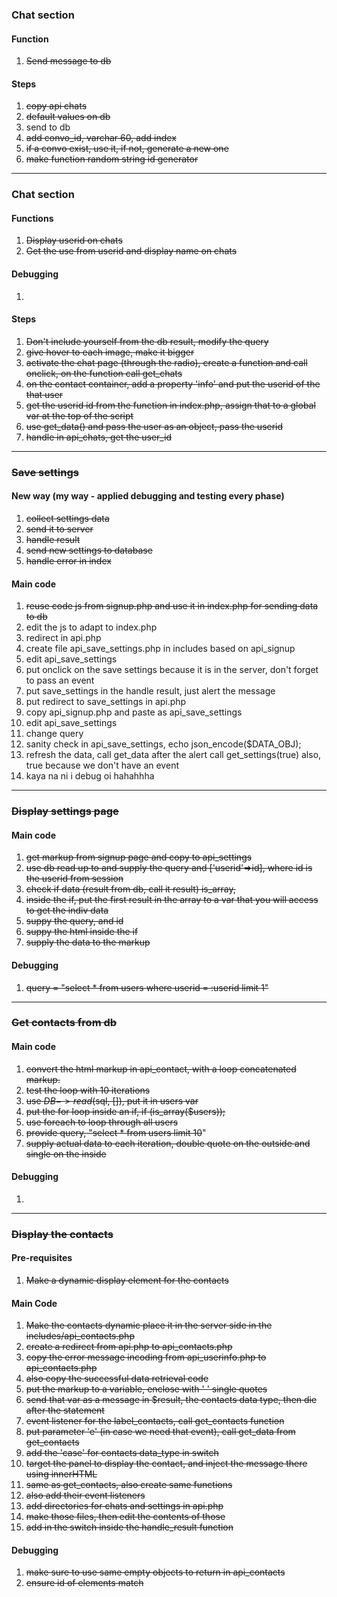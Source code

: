 ### Chat section
#### Function
1. ~~Send message to db~~
#### Steps
1. ~~copy api chats~~ 
2. ~~default values on db~~ 
3. send to db 
4. ~~add convo_id, varchar 60, add index~~ 
5. ~~if a convo exist, use it, if not, generate a new one~~ 
6. ~~make function random string id generator~~

---
### Chat section
#### Functions
1. ~~Display userid on chats~~
2. ~~Get the use from userid and display name on chats~~
#### Debugging
1. 
#### Steps
1. ~~Don't include yourself from the db result, modify the query~~
2. ~~give hover to each image, make it bigger~~
3. ~~activate the chat page (through the radio), create a function and call onclick, on the function call get_chats~~
4. ~~on the contact container, add a property 'info' and put the userid of the that user~~
5. ~~get the userid id from the function in index.php, assign that to a global var at the top of the script~~
6. ~~use get_data() and pass the user as an object, pass the userid~~
7. ~~handle in api_chats, get the user_id~~

---
### ~~Save settings~~
#### New way (my way - applied debugging and testing every phase)
1. ~~collect settings data~~
2. ~~send it to server~~
3. ~~handle result~~
4. ~~send new settings to database~~
5. ~~handle error in index~~
#### Main code
1. ~~reuse code js from signup.php and use it in 
index.php for sending data to db~~
2. edit the js to adapt to index.php
3. redirect in api.php
4. create file api_save_settings.php in includes based
on api_signup
5. edit api_save_settings
6. put onclick on the save settings because it is in 
the server, don't forget to pass an event
7. put save_settings in the handle result, just alert
the message
8. put redirect to save_settings in api.php
9. copy api_signup.php and paste as api_save_settings
10. edit api_save_settings
11. change query
12. sanity check in api_save_settings, 
echo json_encode($DATA_OBJ);
13. refresh the data, call get_data after the alert
call get_settings(true) also, true because we 
don't have an event
14. kaya na ni i debug oi hahahhha

---

### ~~Display settings page~~
#### Main code
1. ~~get markup from signup page and copy to 
api_settings~~
2. ~~use db read up to and supply the query and 
['userid'=>id], 
where id is the userid from session~~
3. ~~check if data (result from db, call it result) 
is_array,~~
4. ~~inside the if, put the first result in the array
to a var that you will access to get the indiv data~~
5. ~~suppy the query, and id~~
6. ~~suppy the html inside the if~~
7. ~~supply the data to the markup~~

#### Debugging
1. ~~query = "select * from users where userid = 
:userid limit 1"~~

---
### ~~Get contacts from db~~
#### Main code
1. ~~convert the html markup in api_contact, with a 
loop concatenated markup.~~
2. ~~test the loop with 10 iterations~~
3. ~~use $DB->read($sql, []), put it in users var~~
4. ~~put the for loop inside an if, if 
(is_array($users));~~
5. ~~use foreach to loop through all users~~
6. ~~provide query, "select * from users limit 10~~"
7. ~~supply actual data to each iteration, double quote
on the outside and single on the inside~~

#### Debugging
1. 

---
### ~~Display the contacts~~
#### Pre-requisites
1. ~~Make a dynamic display element for the contacts~~
#### Main Code
1. ~~Make the contacts dynamic place it in the server 
side
   in the includes/api_contacts.php~~ <br>
2. ~~create a redirect from api.php to api_contacts.php~~
3. ~~copy the error message incoding from api_userinfo.php to api_contacts.php~~
4. ~~also copy the successful data retrieval code~~
5. ~~put the markup to a variable, enclose with ' ' 
single quotes~~
6. ~~send that var as a message in $result, the contacts
data type, then die after the statement~~
7. ~~event listener for the label_contacts, call 
get_contacts function~~
8. ~~put parameter 'e' (in case we need that event), 
call get_data from get_contacts~~
9. ~~add the 'case' for contacts data_type in switch~~
10. ~~target the panel to display the contact, and inject
the message there using innerHTML~~
11. ~~same as get_contacts, also create same functions~~
12. ~~also add their event listeners~~
13. ~~add directories for chats and settings in api.php~~
14. ~~make those files, then edit the contents of those~~
15. ~~add in the switch inside the handle_result function~~
#### Debugging
1. ~~make sure to use same empty objects to return in 
api_contacts~~
2. ~~ensure id of elements match~~

